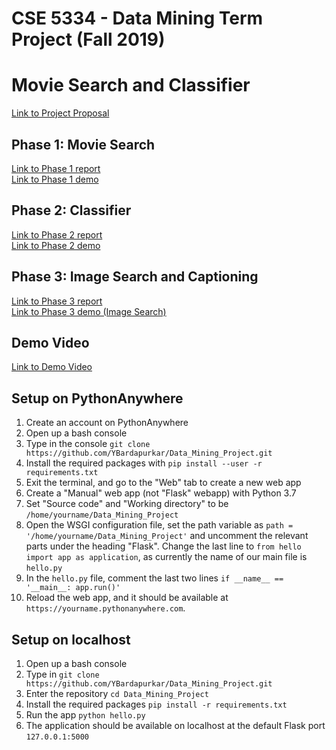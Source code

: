 # CSE 5334 - Data Mining Term Project (Fall 2019)
# Movie Search and Classifier

[Link to Project Proposal](https://ybardapurkar.github.io/Data_Mining_Project/project-proposal.html)

## Phase 1: Movie Search

[Link to Phase 1 report](https://ybardapurkar.github.io/Data_Mining_Project/phase-1.html)  
[Link to Phase 1 demo](https://ybardapurkar.pythonanywhere.com/search)

## Phase 2: Classifier

[Link to Phase 2 report](https://ybardapurkar.github.io/Data_Mining_Project/phase-2.html)  
[Link to Phase 2 demo](https://ybardapurkar.pythonanywhere.com/classify)

## Phase 3: Image Search and Captioning

[Link to Phase 3 report](https://ybardapurkar.github.io/Data_Mining_Project/phase-3.html)  
[Link to Phase 3 demo (Image Search)](https://ybardapurkar.pythonanywhere.com/image_search)

## Demo Video
[Link to Demo Video](https://youtu.be/w62vYHwzs98)

## Setup on PythonAnywhere

1. Create an account on PythonAnywhere
2. Open up a bash console
3. Type in the console `git clone https://github.com/YBardapurkar/Data_Mining_Project.git`
4. Install the required packages with `pip install --user -r requirements.txt`
5. Exit the terminal, and go to the "Web" tab to create a new web app
6. Create a "Manual" web app (not "Flask" webapp) with Python 3.7
7. Set "Source code" and "Working directory" to be `/home/yourname/Data_Mining_Project`
8. Open the WSGI configuration file, set the path variable as `path = '/home/yourname/Data_Mining_Project'` and uncomment the relevant parts under the heading "Flask". Change the last line to `from hello import app as application`, as currently the name of our main file is `hello.py`
9. In the `hello.py` file, comment the last two lines `if __name__ == '__main__: app.run()'`
9. Reload the web app, and it should be available at `https://yourname.pythonanywhere.com`.

## Setup on localhost

1. Open up a bash console
2. Type in `git clone https://github.com/YBardapurkar/Data_Mining_Project.git`
3. Enter the repository `cd Data_Mining_Project`
4. Install the required packages `pip install -r requirements.txt`
5. Run the app `python hello.py`
6. The application should be available on localhost at the default Flask port `127.0.0.1:5000`
